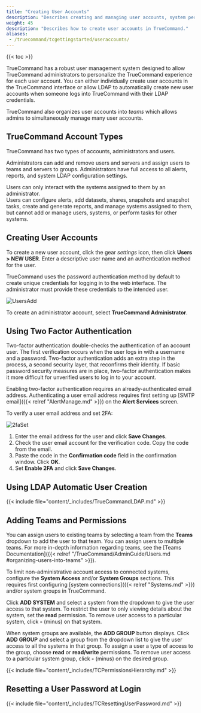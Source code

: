 ```yaml
---
title: "Creating User Accounts"
description: "Describes creating and managing user accounts, system permissions, and user two-factor authentication in TrueCommand."
weight: 45
description: "Describes how to create user accounts in TrueCommand."
aliases:
 - /truecommand/tcgettingstarted/useraccounts/
---
```


{{< toc >}}

TrueCommand has a robust user management system designed to allow TrueCommand administrators to personalize the TrueCommand experience for each user account.
You can either individually create user accounts in the TrueCommand interface or allow LDAP to automatically create new user accounts when someone logs into TrueCommand with their LDAP credentials.

TrueCommand also organizes user accounts into *teams* which allows admins to simultaneously manage many user accounts.

## TrueCommand Account Types

TrueCommand has two types of accounts, administrators and users.

Administrators can add and remove users and servers and assign users to teams and servers to groups.
Administrators have full access to all alerts, reports, and system LDAP configuration settings.

Users can only interact with the systems assigned to them by an administrator.  
Users can configure alerts, add datasets, shares, snapshots and snapshot tasks, create and generate reports, and manage systems assigned to them, but cannot add or manage users, systems, or perform tasks for other systems.

## Creating User Accounts

To create a new user account, click the gear <i class="material-icons" aria-hidden="true" title="Settings">settings</i> icon, then click **Users > NEW USER**.
Enter a descriptive user name and an authentication method for the user.

TrueCommand uses the password authentication method by default to create unique credentials for logging in to the web interface.
The administrator must provide these credentials to the intended user.

![UsersAdd](/images/TrueCommand/Users/UsersNewUser.png "Adding a new user")

To create an administrator account, select **TrueCommand Administrator**.

## Using Two Factor Authentication

Two-factor authentication double-checks the authentication of an account user.
The first verification occurs when the user logs in with a username and a password.
Two-factor authentication adds an extra step in the process, a second security layer, that reconfirms their identity.
If basic password security measures are in place, two-factor authentication makes it more difficult for unverified users to log in to your account.

Enabling two-factor authentication requires an already-authenticated email address.
Authenticating a user email address requires first setting up [SMTP email]({{< relref "AlertManage.md" >}}) on the **Alert Services** screen.

To verify a user email address and set 2FA:

![2faSet](/images/TrueCommand/Users/2fa_setup.png "Setting Two Factor Authentication")

1. Enter the email address for the user and click **Save Changes**.
2. Check the user email account for the verification code. Copy the code from the email.
3. Paste the code in the **Confirmation code** field in the confirmation window. Click **OK**.
4. Set **Enable 2FA** and click **Save Changes**.

## Using LDAP Automatic User Creation

{{< include file="content/_includes/TrueCommandLDAP.md" >}}

## Adding Teams and Permissions

You can assign users to existing teams by selecting a team from the **Teams** dropdown to add the user to that team.
You can assign users to multiple teams.
For more in-depth information regarding teams, see the [Teams Documentation]({{< relref "/TrueCommand/AdminGuide/Users.md #organizing-users-into-teams" >}}).

To limit non-administrative account access to connected systems, configure the **System Access** and/or **System Groups** sections.
This requires first configuring [system connections]({{< relref "Systems.md" >}}) and/or system groups in TrueCommand.

Click **ADD SYSTEM** and select a system from the dropdown to give the user access to that system.
To restrict the user to only viewing details about the system, set the **read** permission.
To remove user access to a particular system, click **-** (minus) on that system.

When system groups are available, the **ADD GROUP** button displays.
Click **ADD GROUP** and select a group from the dropdown list to give the user access to all the systems in that group.
To assign a user a type of access to the group, choose **read** or **read/write** permissions.
To remove user access to a particular system group, click **-** (minus) on the desired group.

{{< include file="content/_includes/TCPermissionsHierarchy.md" >}}

## Resetting a User Password at Login

{{< include file="content/_includes/TCResettingUserPassword.md" >}}
